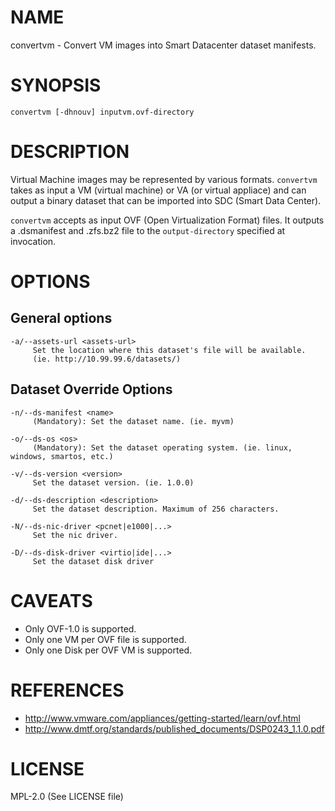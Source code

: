# NAME

convertvm - Convert VM images into Smart Datacenter dataset manifests.


# SYNOPSIS

    convertvm [-dhnouv] inputvm.ovf-directory


# DESCRIPTION

Virtual Machine images may be represented by various formats. `convertvm`
takes as input a VM (virtual machine) or VA (or virtual appliace) and can
output a binary dataset that can be imported into SDC (Smart Data Center).

`convertvm` accepts as input OVF (Open Virtualization Format) files. It
outputs a .dsmanifest and .zfs.bz2 file to the `output-directory` specified at
invocation.


# OPTIONS

## General options

    -a/--assets-url <assets-url>
         Set the location where this dataset's file will be available.
         (ie. http://10.99.99.6/datasets/)


## Dataset Override Options

    -n/--ds-manifest <name>
         (Mandatory): Set the dataset name. (ie. myvm)

    -o/--ds-os <os>
         (Mandatory): Set the dataset operating system. (ie. linux, windows, smartos, etc.)

    -v/--ds-version <version>
         Set the dataset version. (ie. 1.0.0)

    -d/--ds-description <description>
         Set the dataset description. Maximum of 256 characters.

    -N/--ds-nic-driver <pcnet|e1000|...>
         Set the nic driver.

    -D/--ds-disk-driver <virtio|ide|...>
         Set the dataset disk driver


# CAVEATS

- Only OVF-1.0 is supported.
- Only one VM per OVF file is supported.
- Only one Disk per OVF VM is supported.


# REFERENCES

- http://www.vmware.com/appliances/getting-started/learn/ovf.html
- http://www.dmtf.org/standards/published_documents/DSP0243_1.1.0.pdf

# LICENSE

MPL-2.0 (See LICENSE file)
